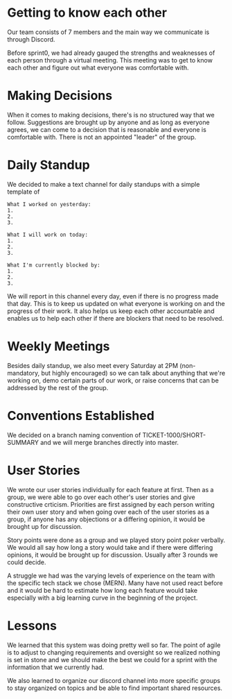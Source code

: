 # Getting to know each other
Our team consists of 7 members and the main way we communicate is through Discord.

Before sprint0, we had already gauged the strengths and weaknesses of each person through a virtual meeting. This meeting was to get to know each other and figure out what everyone was comfortable with.

# Making Decisions
When it comes to making decisions, there's is no structured way that we follow. Suggestions are brought up by anyone and as long as everyone agrees, we can come to a decision that is reasonable and everyone is comfortable with. There is not an appointed "leader" of the group.

# Daily Standup
We decided to make a text channel for daily standups with a simple template of

```
What I worked on yesterday:
1.
2.
3.

What I will work on today:
1.
2.
3.

What I'm currently blocked by:
1.
2.
3.
```

We will report in this channel every day, even if there is no progress made that day.
This is to keep us updated on what everyone is working on and the progress of their work. It also helps us keep each other accountable and enables us to help each other if there are blockers that need to be resolved.

# Weekly Meetings
Besides daily standup, we also meet every Saturday at 2PM (non-mandatory, but highly encouraged) so we can talk about anything that we're working on, demo certain parts of our work, or raise concerns that can be addressed by the rest of the group.

# Conventions Established
We decided on a branch naming convention of TICKET-1000/SHORT-SUMMARY and we will merge branches directly into master.

# User Stories
We wrote our user stories individually for each feature at first. Then as a group, we were able to go over each other's user stories and give constructive crticism. Priorities are first assigned by each person writing their own user story and when going over each of the user stories as a group, if anyone has any objections or a differing opinion, it would be brought up for discussion.

Story points were done as a group and we played story point poker verbally. We would all say how long a story would take and if there were differing opinions, it would be brought up for discussion. Usually after 3 rounds we could decide. 

A struggle we had was the varying levels of experience on the team with the specific tech stack we chose (MERN). Many have not used react before and it would be hard to estimate how long each feature would take especially with a big learning curve in the beginning of the project.

# Lessons
We learned that this system was doing pretty well so far. The point of agile is to adjust to changing requirements and oversight so we realized nothing is set in stone and we should make the best we could for a sprint with the information that we currently had.

We also learned to organize our discord channel into more specific groups to stay organized on topics and be able to find important shared resources.